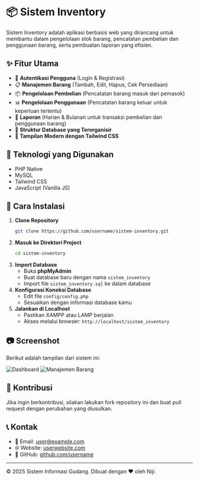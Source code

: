 # 📦 Sistem Inventory

Sistem Inventory adalah aplikasi berbasis web yang dirancang untuk membantu dalam pengelolaan stok barang, pencatatan pembelian dan penggunaan barang, serta pembuatan laporan yang efisien.

## ✨ Fitur Utama
- 🔑 **Autentikasi Pengguna** (Login & Registrasi)
- 📋 **Manajemen Barang** (Tambah, Edit, Hapus, Cek Persediaan)
- 📦 **Pengelolaan Pembelian** (Pencatatan barang masuk dari pemasok)
- 📊 **Pengelolaan Penggunaan** (Pencatatan barang keluar untuk keperluan tertentu)
- 📜 **Laporan** (Harian & Bulanan untuk transaksi pembelian dan penggunaan barang)
- 📁 **Struktur Database yang Terorganisir**
- 🎨 **Tampilan Modern dengan Tailwind CSS**

## 🚀 Teknologi yang Digunakan
- PHP Native
- MySQL
- Tailwind CSS
- JavaScript (Vanilla JS)

## 📌 Cara Instalasi
1. **Clone Repository**
   ```sh
   git clone https://github.com/username/sistem-inventory.git
   ```
2. **Masuk ke Direktori Project**
   ```sh
   cd sistem-inventory
   ```
3. **Import Database**
   - Buka **phpMyAdmin**
   - Buat database baru dengan nama `sistem_inventory`
   - Import file `sistem_inventory.sql` ke dalam database
4. **Konfigurasi Koneksi Database**
   - Edit file `config/config.php`
   - Sesuaikan dengan informasi database kamu
5. **Jalankan di Localhost**
   - Pastikan XAMPP atau LAMP berjalan
   - Akses melalui browser: `http://localhost/sistem_inventory`

## 📷 Screenshot
Berikut adalah tampilan dari sistem ini:

![Dashboard](https://via.placeholder.com/800x400?text=Dashboard+Screenshot)
![Manajemen Barang](https://via.placeholder.com/800x400?text=Manajemen+Barang+Screenshot)

## 🤝 Kontribusi
Jika ingin berkontribusi, silakan lakukan fork repository ini dan buat pull request dengan perubahan yang diusulkan.

## 📞 Kontak
- 📧 Email: user@example.com
- 🌐 Website: [userwebsite.com](https://userwebsite.com)
- 🐙 GitHub: [github.com/username](https://github.com/username)

---
© 2025 Sistem Informasi Gudang. Dibuat dengan ❤️ oleh Niji.
